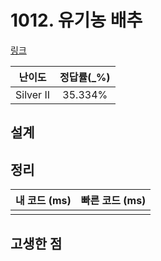 # 1012. 유기농 배추

[링크](https://www.acmicpc.net/problem/1012)

| 난이도 | 정답률(\_%) |
| :----: | :---------: |
| Silver II | 35.334% |

## 설계

## 정리

| 내 코드 (ms) | 빠른 코드 (ms) |
| :----------: | :------------: |
|              |                |

## 고생한 점
